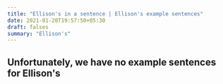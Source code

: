 ```yaml
---
title: "Ellison's in a sentence | Ellison's example sentences"
date: 2021-01-20T19:57:50+05:30
draft: falses
summary: "Ellison's"
---
```

## Unfortunately, we have no example sentences for Ellison's                 
